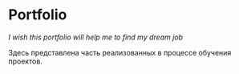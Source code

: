 # Portfolio
*I wish this portfolio will help me to find my dream job*

Здесь представлена часть реализованных в процессе обучения проектов.
